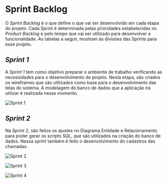 # Sprint Backlog

O _Sprint Backlog_ é o que define o que vai ser desenvolvido em cada etapa do projeto. Cada Sprint é determinada pelas prioridades estabelecidas no _Product Backlog_ e pelo tempo que vai ser utilizado para desenvolver a funcionalidade. 
As tabelas a seguir, mostram às divisões das Sprints para esse projeto.

## _Sprint 1_

A _Sprint 1_ tem como objetivo preparar o ambiente de trabalho verificando as necessidades para o desenvolvimento do projeto. Nesta etapa, são criados os wireframes que são utilizados como base para o desenvolvimento das telas do sistema. A modelagem do banco de dados que a aplicação irá utilizar é realizada nesse momento. 

![Sprint 1](https://user-images.githubusercontent.com/11911334/58716751-18777a00-83a0-11e9-8a82-e990276570a1.png)

## _Sprint 2_

Na _Sprint 2_, são feitos os ajustes no Diagrama Entidade e Relacionamento para poder gerar os scripts SQL, que são utilizados na criação do banco de dados. Nessa _sprint_ também é feito o desenvolvimento do cadastros das chamadas.  

![Sprint 2](https://user-images.githubusercontent.com/11911334/58716776-2af1b380-83a0-11e9-996a-1024a081e25c.png)

![Sprint 3](https://user-images.githubusercontent.com/11911334/58716833-46f55500-83a0-11e9-96ba-966ec918ee23.png)

![Sprint 4](https://user-images.githubusercontent.com/11911334/58716858-54124400-83a0-11e9-9585-ed59d267c101.png)

